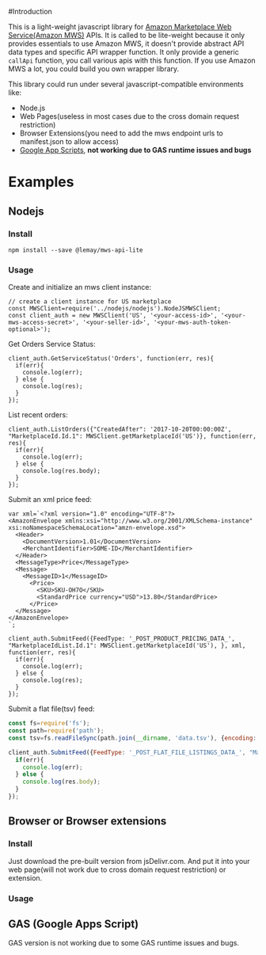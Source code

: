 #Introduction 

This is a light-weight javascript library for [Amazon Marketplace Web Service(Amazon MWS)](https://developer.amazonservices.com/) APIs. 
It is called to be lite-weight because it only provides essentials to use Amazon MWS, it doesn't provide abstract API data types and specific API wrapper function.
It only provide a generic `callApi` function, you call various apis with this function. If you use Amazon MWS a lot, you could build you own wrapper library.

This library could run under several javascript-compatible environments like:
* Node.js
* Web Pages(useless in most cases due to the cross domain request restriction)
* Browser Extensions(you need to add the mws endpoint urls to manifest.json to allow access)
* [Google App Scripts](https://developers.google.com/apps-script/), **not working due to GAS runtime issues and bugs**

# Examples

## Nodejs

### Install
```
npm install --save @lemay/mws-api-lite
```

### Usage

Create and initialize an mws client instance:
```javascripot
// create a client instance for US marketplace
const MWSClient=require('../nodejs/nodejs').NodeJSMWSClient;
const client_auth = new MWSClient('US', '<your-access-id>', '<your-mws-access-secret>', '<your-seller-id>', '<your-mws-auth-token-optional>');
```

Get Orders Service Status:
```javascripot
client_auth.GetServiceStatus('Orders', function(err, res){
  if(err){
    console.log(err);
  } else {
    console.log(res);
  }
});
```

List recent orders:
```javascripot
client_auth.ListOrders({"CreatedAfter": '2017-10-20T00:00:00Z', "MarketplaceId.Id.1": MWSClient.getMarketplaceId('US')}, function(err, res){
  if(err){
    console.log(err);
  } else {
    console.log(res.body);
  }
});
```

Submit an xml price feed:
```javascripot
var xml=`<?xml version="1.0" encoding="UTF-8"?>
<AmazonEnvelope xmlns:xsi="http://www.w3.org/2001/XMLSchema-instance" xsi:noNamespaceSchemaLocation="amzn-envelope.xsd">
  <Header>
    <DocumentVersion>1.01</DocumentVersion>
    <MerchantIdentifier>SOME-ID</MerchantIdentifier>
  </Header>
  <MessageType>Price</MessageType>
  <Message>
    <MessageID>1</MessageID>
      <Price>
        <SKU>SKU-OH7O</SKU>
        <StandardPrice currency="USD">13.80</StandardPrice>
      </Price>
  </Message>
</AmazonEnvelope>
`;

client_auth.SubmitFeed({FeedType: '_POST_PRODUCT_PRICING_DATA_', "MarketplaceIdList.Id.1": MWSClient.getMarketplaceId('US'), }, xml, function(err, res){
  if(err){
    console.log(err);
  } else {
    console.log(res);
  }
});
```

Submit a flat file(tsv) feed:
```javascript
const fs=require('fs');
const path=require('path');
const tsv=fs.readFileSync(path.join(__dirname, 'data.tsv'), {encoding: 'utf8'});

client_auth.SubmitFeed({FeedType: '_POST_FLAT_FILE_LISTINGS_DATA_', "MarketplaceIdList.Id.1": MWSClient.getMarketplaceId('US')}, tsv, function(err, res){
  if(err){
    console.log(err);
  } else {
    console.log(res.body);
  }
});
```

## Browser or Browser extensions

### Install
Just download the pre-built version from jsDelivr.com.
And put it into your web page(will not work due to cross domain request restriction) or extension.

### Usage

## GAS (Google Apps Script)

GAS version is not working due to some GAS runtime issues and bugs.
